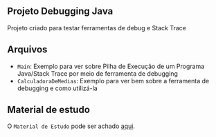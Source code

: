 ## Projeto Debugging Java
Projeto criado para testar ferramentas de debug e Stack Trace


## Arquivos
- `Main`: Exemplo para ver sobre Pilha de Execução de um Programa Java/Stack Trace por meio de ferramenta de debugging
- `CalculadoraDeMedias`: Exemplo para ver bem sobre a ferramenta de debugging e como utilizá-la



## Material de estudo

O `Material de Estudo` pode ser achado [aqui](https://github.com/cami-la/debugging-java/tree/master).
